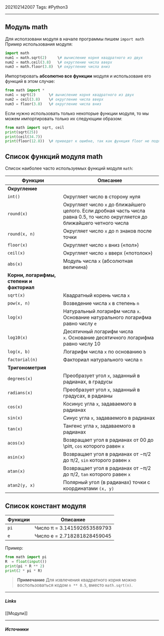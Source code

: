 202102142007
Tags: #Python3 
___
## Модуль math
Для исползовани модуля в начале программы пишем ``import math``
Пример использования модуля:
```python
import math 
num1 = math.sqrt(2)		\# вычисление корня квадратного из двух 
num2 = math.ceil(3.8)	\# округление числа вверх 
num3 = math.floor(3.8)	\# округление числа вниз
```
Импортировать **абсолютно все функции** модуля и использоваие его функций в этом случае:
```python
from math import * 
num1 = sqrt(2)		\# вычисление корня квадратного из двух 
num2 = ceil(3.8)	\# округление числа вверх 
num3 = floor(3.8)	\# округление числа вниз
```
Если нужно использовать только некоторые функции модуля, то мы можем импортировать только их следующим образом:
```python
from math import sqrt, ceil 
print(sqrt(25)) 
print(ceil(34.7)) 
print(floor(12.8))	\# приведет к ошибке, так как функция floor не подключена
```

## Список функций модуля math
Список наиболее часто используемых функций модуля `math`:

| Функции     |    Описание |         
| ------------|------- |
| **Округление** |
| ```int()```	|	Округляет число в сторону нуля    
```round(x)```	|	Округляет число `x` до ближайшего целого. Если дробная часть числа равна 0.5, то число округляется до ближайшего четного числа   
```round(x, n)```	|	Округляет число `x` до n знаков после точки     
```floor(x)```	|	Округляет число `x` вниз («пол»)
```ceil(x)```	|	Округляет число `x` вверх («потолок»)
```abs(x)```	|	Модуль числа `x` (абсолютная величина)
**Корни, логарифмы, степени и факториал**	|   
```sqrt(x)```	|	Квадратный корень числа `x`
```pow(x, n)```	|	Возведение числа `x` в степень `n`
```log(x)```	|	Натуральный логарифм числа `x`. Основание натурального логарифма равно числу `e`   
```log10(x)```	|	Десятичный логарифм числа `x`. Основание десятичного логарифма равно числу 10
```log(x, b)```	|	Логарифм числа `x` по основанию `b`
```factorial(n)```	|	Факториал натурального числа `n`
**Тригонометрия**	|
```degrees(x)```	|	Преобразует угол `x`, заданный в радианах, в градусы
```radians(x)```	|	Преобразует угол `x`, заданный в градусах, в радианы
```cos(x)```	|	Косинус угла `x`, задаваемого в радианах
```sin(x)```	|	Синус угла `x`, задаваемого в радианах
```tan(x)```	|	Тангенс угла `x`, задаваемого в радианах
```acos(x)```	|	Возвращает угол в радианах от 00 до \\piπ, `cos` которого равен `x`
```asin(x)```	|	Возвращает угол в радианах от −π/2 до π/2, `sin` которого равен `x`
```atan(x)```	|	Возвращает угол в радианах от −π/2 до π/2, `tan` которого равен `x`
```atan2(y, x)```	|	Полярный угол (в радианах) точки с координатами `(x, y)`


## Список констант модуля
Функции     |    Описание         
------------|-------
```pi```	|	Число π = 3.141592653589793    
```e```	|	Число e = 2.718281828459045
Пример:
```python
from math import pi
R  = float(input())
print(pi * R ** 2)
print(2 * pi * R)
```
> **Примечание**
> Для извлечения квадратного корня можно воспользоваться кодом
> `n ** 0.5`, вместо `math.sqrt(n)`.

___
##### Links

[[Модули]]

---
##### Источники
